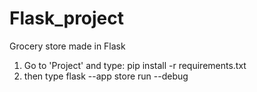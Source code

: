 # Flask_project
Grocery store made in Flask
1. Go to 'Project' and type:
    pip install -r requirements.txt
2. then type flask --app store run --debug